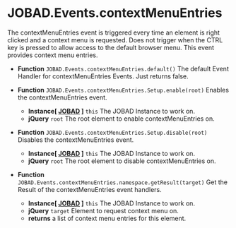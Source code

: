 # JOBAD.Events.contextMenuEntries

The contextMenuEntries event is triggered every time an element is right clicked and a context menu is requested. Does not trigger when the CTRL key is pressed to allow access to the default browser menu. This event provides context menu entries. 


* **Function** `JOBAD.Events.contextMenuEntries.default()` The default Event Handler for contextMenuEntries Events. Just returns false. 

* **Function** `JOBAD.Events.contextMenuEntries.Setup.enable(root)` Enables the contextMenuEntries event. 
	* **Instance[ [JOBAD](../JOBADInstance/index.md) ]** `this` The JOBAD Instance to work on. 
	* **jQuery** `root` The root element to enable contextMenuEntries on. 
* **Function** `JOBAD.Events.contextMenuEntries.Setup.disable(root)` Disables the contextMenuEntries event. 
	* **Instance[ [JOBAD](../JOBADInstance/index.md) ]** `this` The JOBAD Instance to work on. 
	* **jQuery** `root` The root element to disable contextMenuEntries on. 
* **Function** `JOBAD.Events.contextMenuEntries.namespace.getResult(target)` Get the Result of the contextMenuEntries event handlers. 
	* **Instance[ [JOBAD](../JOBADInstance/index.md) ]** `this` The JOBAD Instance to work on. 
	* **jQuery** `target` Element to request context menu on. 
	* **returns** a list of context menu entries for this element. 

